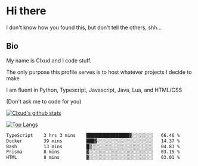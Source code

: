 

# Hi there
I don't know how you found this, but don't tell the others, shh...

## Bio
My name is Clxud and I code stuff.

The only purpose this profile serves is to host whatever projects I decide to make

I am fluent in Python, Typescript, Javascript, Java, Lua, and HTML/CSS



(Don't ask me to code for you)

[![Clxud's github stats](https://github-readme-stats.vercel.app/api?username=cloudwithax&count_private=true&theme=dark&show_icons=true)](https://github.com/anuraghazra/github-readme-stats) 

[![Top Langs](https://github-readme-stats.vercel.app/api/top-langs/?username=cloudwithax&theme=dark)](https://github.com/anuraghazra/github-readme-stats)

<!--START_SECTION:waka-->

```txt
TypeScript    3 hrs 3 mins    ████████████████▓░░░░░░░░   66.46 %
Docker        39 mins         ███▓░░░░░░░░░░░░░░░░░░░░░   14.37 %
Bash          13 mins         █▒░░░░░░░░░░░░░░░░░░░░░░░   04.83 %
Prisma        8 mins          ▓░░░░░░░░░░░░░░░░░░░░░░░░   03.15 %
HTML          8 mins          ▓░░░░░░░░░░░░░░░░░░░░░░░░   03.01 %
```

<!--END_SECTION:waka-->







